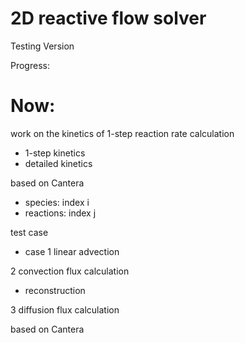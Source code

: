 # 2D reactive flow solver

Testing Version

Progress: 

# Now: 
work on the kinetics of 1-step reaction rate calculation

- 1-step kinetics
- detailed kinetics 

based on Cantera
- species: index i
- reactions: index j

test case
- case 1 linear advection

2 convection flux calculation

- reconstruction

3 diffusion flux calculation

based on Cantera
